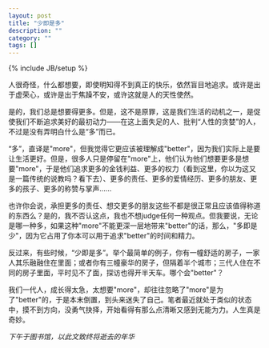 ```yaml
---
layout: post
title: "少即是多"
description: ""
category: ""
tags: []
---
```

{% include JB/setup %}

人很奇怪，什么都想要，即使明知得不到真正的快乐，依然盲目地追求。或许是出于虚荣心，或许是出于焦躁不安，或许这就是人的天性使然。  

是的，我们总是想要得更多。但是，这不是原罪，这是我们生活的动机之一，是促使我们不断追求美好的最初动力——在这上面失足的人、批判“人性的贪婪”的人，不过是没有弄明白什么是“多”而已。  

“多”，直译是"more"，但我觉得它更应该被理解成"better"，因为我们实际上是要让生活更好。但是，很多人只是停留在"more"上，他们认为他们想要更多是想要"more"，于是他们追求更多的金钱利益、更多的权力（看到这里，你以为这又是一篇传统的说教吗？看下去）、更多的责任、更多的爱情经历、更多的朋友、更多的孩子、更多的称赞与掌声……  

也许你会说，承担更多的责任、想交更多的朋友这些不都是很正常且应该值得称道的东西么？是的，我不否认这点，我也不想judge任何一种观点。但我要说，无论是哪一种多，如果这种"more"不能更深一层地带来"better"的话，那么，"多即是少"，因为它占用了你本可以用于追求"better"的时间和精力。  

反过来，有些时候，“少即是多”。举个最简单的例子，你有一幢舒适的房子，一家人其乐融融住在里面；或者你有三幢豪华的房子，但隔着半个城市；三代人住在不同的房子里面，平时见不了面，探访也得开半天车。哪个会"better"？  

我们一代人，成长得太急，太想要"more"，却往往忽略了"more"是为了"better"的，于是本末倒置，到头来迷失了自己。笔者最近就处于类似的状态中，摸不到方向，没勇气抉择，开始看得有那么点清晰又感到无能为力。人生真是奇妙。  
  
<em>下午于图书馆，以此文致终将逝去的年华</em>

